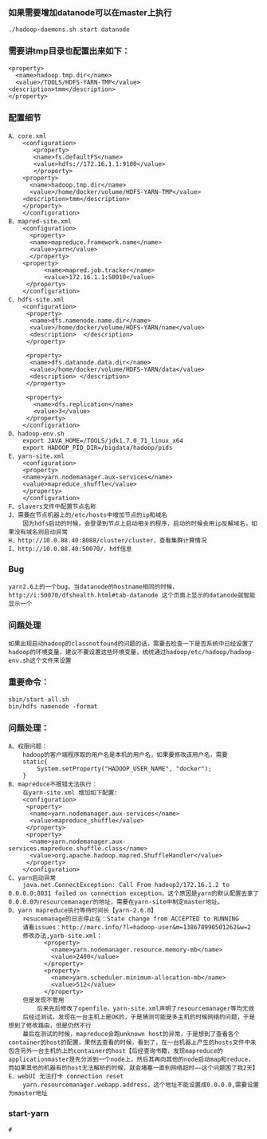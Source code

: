 ### 如果需要增加datanode可以在master上执行
	./hadoop-daemons.sh start datanode
### 需要讲tmp目录也配置出来如下：
	<property>
	  <name>hadoop.tmp.dir</name>
	  <value>/TOOLS/HDFS-YARN-TMP</value>
	<description>tmm</description> 
	</property>
### 配置细节
	A、core.xml
		<configuration>
		   <property>
		   <name>fs.defaultFS</name>
		   <value>hdfs://172.16.1.1:9100</value>
		   </property>
		<property>
		  <name>hadoop.tmp.dir</name>
		  <value>/home/docker/volume/HDFS-YARN-TMP</value>
		<description>tmm</description>
		</property>
		</configuration>
	B、mapred-site.xml
		<configuration>
		  <property> 
		  <name>mapreduce.framework.name</name> 
		  <value>yarn</value> 
		  </property> 
		<property> 
		      <name>mapred.job.tracker</name>
		      <value>172.16.1.1:50010</value>
		 </property>
		</configuration>
	C、hdfs-site.xml
		<configuration>
		 <property> 
		  <name>dfs.namenode.name.dir</name> 
		  <value>/home/docker/volume/HDFS-YARN/name</value>
		  <description>  </description> 
		 </property> 

		 <property> 
		  <name>dfs.datanode.data.dir</name> 
		  <value>/home/docker/volume/HDFS-YARN/data</value>
		  <description> </description> 
		 </property> 

		 <property> 
		   <name>dfs.replication</name>
		   <value>3</value>
		 </property>
		</configuration>
	D、hadoop-env.sh
		export JAVA_HOME=/TOOLS/jdk1.7.0_71_linux_x64
		export HADOOP_PID_DIR=/bigdata/hadoop/pids
	E、yarn-site.xml
		<configuration>
		<property>  
		<name>yarn.nodemanager.aux-services</name>  
		<value>mapreduce_shuffle</value>  
		</property>  
		</configuration>
	F、slavers文件中配置节点名称
	J、需要在节点机器上的/etc/hosts中增加节点的ip和域名
		因为hdfs启动的时候，会登录到节点上启动相关的程序，启动的时候会用ip反解域名，如果没有域名则启动异常
	H、http://10.0.88.40:8088/cluster/cluster，查看集群计算情况
	I、http://10.0.88.40:50070/，hdf信息
### Bug
	yarn2.6上的一个bug，当datanode的hostname相同的时候，http://i:50070/dfshealth.html#tab-datanode 这个页面上显示的datanode就智能显示一个
### 问题处理
	如果出现启动hadoop的classnotfound的问题的话，需要去检查一下是否系统中已经设置了hadoop的环境变量，建议不要设置这些环境变量，统统通过hadoop/etc/hadoop/hadoop-env.sh这个文件来设置
### 重要命令：
	sbin/start-all.sh
	bin/hdfs namenode -format
### 问题处理：
	A、权限问题：
		hadoop的客户端程序取的用户名是本机的用户名，如果要修改该用户名，需要
		static{
			System.setProperty("HADOOP_USER_NAME", "docker");
		}
	B、mapreduce不报错无法执行：
		在yarn-site.xml 增加如下配置:
		<configuration>
		 <property>
		  <name>yarn.nodemanager.aux-services</name>
		  <value>mapreduce_shuffle</value>
		 </property>
		 <property>
		  <name>yarn.nodemanager.aux-services.mapreduce.shuffle.class</name>
		  <value>org.apache.hadoop.mapred.ShuffleHandler</value>
		 </property>
		</configuration>
	C、yarn启动异常
		java.net.ConnectException: Call From hadoop2/172.16.1.2 to 0.0.0.0:8031 failed on connection exception，这个原因是yarn的默认配置去拿了0.0.0.0为resourcemanager的地址，需要在yarn-site中制定master地址。
	D、yarn mapreduce执行等待时间长【yarn-2.6.0】
		resucemanage的日志停止在：State change from ACCEPTED to RUNNING
		请看issues：http://marc.info/?l=hadoop-user&m=138678990501262&w=2
		修改办法,yarb-site.xml：
			  <property>
			    <name>yarn.nodemanager.resource.memory-mb</name>
			    <value>2400</value>
			  </property>
			  <property>
			    <name>yarn.scheduler.minimum-allocation-mb</name>
			    <value>512</value>
			  </property>
		但是发现不管用
			后来先后修改了openfile，yarn-site.xml声明了resourcemanager等均无效
		后经过测试，发现在一台主机上是OK的，于是猜测可能是多主机的时候网络的问题，于是想到了修改路由，但是仍然不行
		最后在测试的时候，mapreduce会跑unknown host的异常，于是想到了查看各个container的host的配置，果然去查看的时候，看到了，在一台机器上产生的hosts文件中未包含另外一台主机的上的container的host【后经查询书籍，发现mapreduce的applicationmaster是先分派到一个node上，然后其再向其他的node启动map和reduce，而如果其他的机器有的host无法解析的时候，就会堵塞一直到网络超时——这个问题困了我2天】
	E、webUI 无法打卡 connection reset
		yarn.resourcemanager.webapp.address，这个地址不能设置成0.0.0.0,需要设置为master地址
### start-yarn
	#		
		


